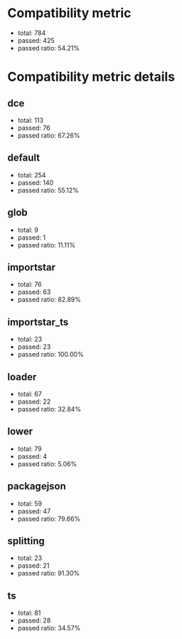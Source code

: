 # Compatibility metric
- total: 784
- passed: 425
- passed ratio: 54.21%
# Compatibility metric details
## dce
- total: 113
- passed: 76
- passed ratio: 67.26%
## default
- total: 254
- passed: 140
- passed ratio: 55.12%
## glob
- total: 9
- passed: 1
- passed ratio: 11.11%
## importstar
- total: 76
- passed: 63
- passed ratio: 82.89%
## importstar_ts
- total: 23
- passed: 23
- passed ratio: 100.00%
## loader
- total: 67
- passed: 22
- passed ratio: 32.84%
## lower
- total: 79
- passed: 4
- passed ratio: 5.06%
## packagejson
- total: 59
- passed: 47
- passed ratio: 79.66%
## splitting
- total: 23
- passed: 21
- passed ratio: 91.30%
## ts
- total: 81
- passed: 28
- passed ratio: 34.57%
